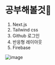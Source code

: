 # 공부해볼것🦢
1. Next.js
2. Tailwind css
3. Github 로그인
4. 반응형 레이아웃
5. Firebase

![image](https://user-images.githubusercontent.com/57261470/127613816-dc239588-933f-48b6-96d9-d9e5dbedc790.png)



